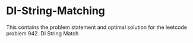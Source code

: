 # DI-String-Matching
This contains the problem statement and optimal solution for the leetcode problem 942. DI String Match
